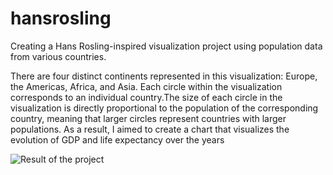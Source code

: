 # hansrosling
 Creating a Hans Rosling-inspired visualization project using population data from various countries.


There are four distinct continents represented in this visualization: Europe, the Americas, Africa, and Asia. Each circle within the visualization corresponds to an individual country.The size of each circle in the visualization is directly proportional to the population of the corresponding country, meaning that larger circles represent countries with larger populations. As a result, I aimed to create a chart that visualizes the evolution of GDP and life expectancy over the years


![Result of the project](exp.gif)

